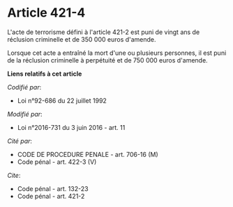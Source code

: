 # Article 421-4

L'acte de terrorisme défini à l'article 421-2 est puni de vingt ans de réclusion criminelle et de 350 000 euros d'amende. 

Lorsque cet acte a entraîné la mort d'une ou plusieurs personnes, il est puni de la réclusion criminelle à perpétuité et de
750 000 euros d'amende.

**Liens relatifs à cet article**

_Codifié par_:

  - Loi n°92-686 du 22 juillet 1992

_Modifié par_:

  - Loi n°2016-731 du 3 juin 2016 - art. 11

_Cité par_:

  - CODE DE PROCEDURE PENALE - art. 706-16 (M)
  - Code pénal - art. 422-3 (V)

_Cite_:

  - Code pénal - art. 132-23
  - Code pénal - art. 421-2
